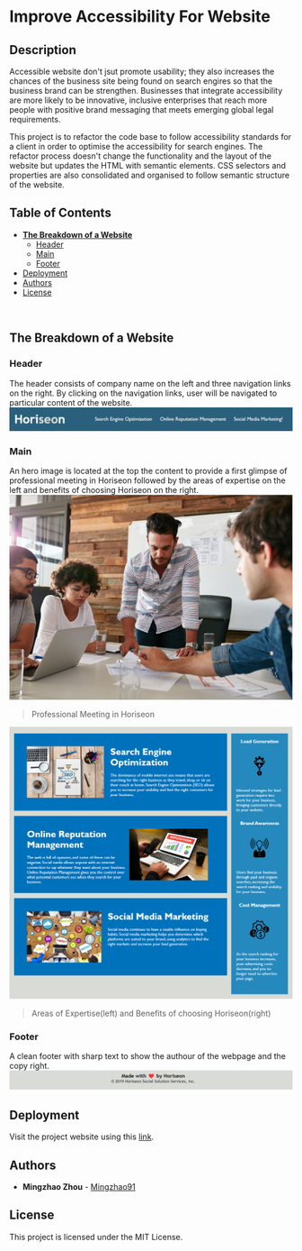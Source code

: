 # Improve Accessibility For Website

## Description

Accessible website don't jsut promote usability; they also increases the chances of the business site being found on search engires so that the business brand can be strengthen.
Businesses that integrate accessibility are more likely to be innovative, inclusive enterprises that reach more people with positive brand messaging that meets emerging global legal requirements.

This project is to refactor the code base to follow accessibility standards for a client in order to optimise the accessibility for search engines. The refactor process doesn't change the functionality and the layout of the website but updates the HTML with semantic elements. CSS selectors and properties are also consolidated and organised to follow semantic structure of the website.
<br/>

## Table of Contents

- **[The Breakdown of a Website](#breakdown)**
  - [Header](#breakdown-header)
  - [Main](#breakdown-main)
  - [Footer](#breakdown-footer)
- [Deployment](#deployment)
- [Authors](#authors)
- [License](#license)

<br/>

<div id="breakdown" />

## The Breakdown of a Website

<div id="breakdown-header" />

### Header

The header consists of company name on the left and three navigation links on the right. By clicking on the navigation links, user will be navigated to particular content of the website.
![Header Image](./assets/images/screenshots/header.png)
<br />

<div id="breakdown-main" />

### Main

An hero image is located at the top the content to provide a first glimpse of professional meeting in
Horiseon followed by the areas of expertise on the left and benefits of choosing Horiseon on the right.
![Hero Image](./assets/images/screenshots/hero-img.png)

> Professional Meeting in Horiseon

![Hero Image](./assets/images/screenshots/article-and-aside.png)

> Areas of Expertise(left) and Benefits of choosing Horiseon(right)

<div id="breakdown-footer" />

### Footer

A clean footer with sharp text to show the authour of the webpage and the copy right.
![Hero Image](./assets/images/screenshots/footer.png)

<div id="deployment" />

## Deployment

Visit the project website using this [link](https://mingzhao91.github.io/bootcamp-module-1-challenge/).
<br/>

<div id="authors" />

## Authors

- **Mingzhao Zhou** - [Mingzhao91](https://github.com/Mingzhao91)
  <br/>

<div id="license" />

## License

This project is licensed under the MIT License.
